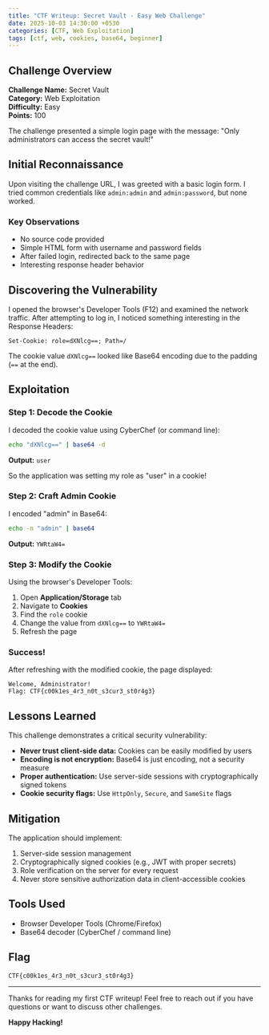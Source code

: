 ```yaml
---
title: "CTF Writeup: Secret Vault - Easy Web Challenge"
date: 2025-10-03 14:30:00 +0530
categories: [CTF, Web Exploitation]
tags: [ctf, web, cookies, base64, beginner]
---
```


## Challenge Overview

**Challenge Name:** Secret Vault  
**Category:** Web Exploitation  
**Difficulty:** Easy  
**Points:** 100

The challenge presented a simple login page with the message: "Only administrators can access the secret vault!"

## Initial Reconnaissance

Upon visiting the challenge URL, I was greeted with a basic login form. I tried common credentials like `admin:admin` and `admin:password`, but none worked.

### Key Observations

- No source code provided
- Simple HTML form with username and password fields
- After failed login, redirected back to the same page
- Interesting response header behavior

## Discovering the Vulnerability

I opened the browser's Developer Tools (F12) and examined the network traffic. After attempting to log in, I noticed something interesting in the Response Headers:

```http
Set-Cookie: role=dXNlcg==; Path=/
```

The cookie value `dXNlcg==` looked like Base64 encoding due to the padding (`==` at the end).

## Exploitation

### Step 1: Decode the Cookie

I decoded the cookie value using CyberChef (or command line):

```bash
echo "dXNlcg==" | base64 -d
```

**Output:** `user`

So the application was setting my role as "user" in a cookie!

### Step 2: Craft Admin Cookie

I encoded "admin" in Base64:

```bash
echo -n "admin" | base64
```

**Output:** `YWRtaW4=`

### Step 3: Modify the Cookie

Using the browser's Developer Tools:

1. Open **Application/Storage** tab
2. Navigate to **Cookies**
3. Find the `role` cookie
4. Change the value from `dXNlcg==` to `YWRtaW4=`
5. Refresh the page

### Success!

After refreshing with the modified cookie, the page displayed:

```text
Welcome, Administrator!
Flag: CTF{c00k1es_4r3_n0t_s3cur3_st0r4g3}
```

## Lessons Learned

This challenge demonstrates a critical security vulnerability:

- **Never trust client-side data:** Cookies can be easily modified by users
- **Encoding is not encryption:** Base64 is just encoding, not a security measure
- **Proper authentication:** Use server-side sessions with cryptographically signed tokens
- **Cookie security flags:** Use `HttpOnly`, `Secure`, and `SameSite` flags

## Mitigation

The application should implement:

1. Server-side session management
2. Cryptographically signed cookies (e.g., JWT with proper secrets)
3. Role verification on the server for every request
4. Never store sensitive authorization data in client-accessible cookies

## Tools Used

- Browser Developer Tools (Chrome/Firefox)
- Base64 decoder (CyberChef / command line)

## Flag

```text
CTF{c00k1es_4r3_n0t_s3cur3_st0r4g3}
```

---

Thanks for reading my first CTF writeup! Feel free to reach out if you have questions or want to discuss other challenges.

**Happy Hacking!** 